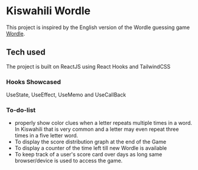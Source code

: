 # Kiswahili Wordle

This project is inspired by the English version of the Wordle guessing game [Wordle](https://www.nytimes.com/games/wordle/index.html).

## Tech used

The project is built on ReactJS using React Hooks and TailwindCSS

### Hooks Showcased

UseState, UseEffect, UseMemo and UseCallBack

### To-do-list

- properly show color clues when a letter repeats multiple times in a word. In Kiswahili that is very common and a letter may even repeat three times in a five letter word.
- To display the score distribution graph at the end of the Game
- To display a counter of the time left till new Wordle is available
- To keep track of a user's score card over days as long same browser/device is used to access the game.
